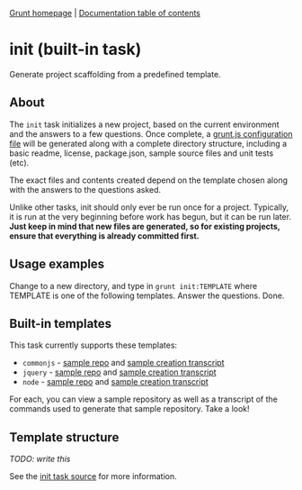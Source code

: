 [Grunt homepage](https://github.com/cowboy/grunt) | [Documentation table of contents](toc.md)

# init (built-in task)
Generate project scaffolding from a predefined template.

## About

The `init` task initializes a new project, based on the current environment and the answers to a few questions. Once complete, a [grunt.js configuration file](configuring.md) will be generated along with a complete directory structure, including a basic readme, license, package.json, sample source files and unit tests (etc).

The exact files and contents created depend on the template chosen along with the answers to the questions asked.

Unlike other tasks, init should only ever be run once for a project. Typically, it is run at the very beginning before work has begun, but it can be run later. **Just keep in mind that new files are generated, so for existing projects, ensure that everything is already committed first.**

## Usage examples

Change to a new directory, and type in `grunt init:TEMPLATE` where TEMPLATE is one of the following templates. Answer the questions. Done.

## Built-in templates

This task currently supports these templates:

* `commonjs` - [sample repo](https://github.com/cowboy/grunt-commonjs-example/tree/HEAD~1) and [sample creation transcript](https://github.com/cowboy/grunt-commonjs-example)
* `jquery` - [sample repo](https://github.com/cowboy/grunt-jquery-example/tree/HEAD~1) and [sample creation transcript](https://github.com/cowboy/grunt-jquery-example)
* `node` - [sample repo](https://github.com/cowboy/grunt-node-example/tree/HEAD~1) and [sample creation transcript](https://github.com/cowboy/grunt-node-example)

For each, you can view a sample repository as well as a transcript of the commands used to generate that sample repository. Take a look!

## Template structure

_TODO: write this_

See the [init task source](https://github.com/cowboy/grunt/blob/master/tasks/init.js) for more information.

